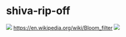# shiva-rip-off
![](https://github.com/nondejus/shiva-rip-off/blob/main/flame%20nebula%20%E0%A4%AE%E0%A4%B9%E0%A4%BE%E0%A4%A6%E0%A5%87%E0%A4%B5.jpg)
https://en.wikipedia.org/wiki/Bloom_filter
![](https://github.com/nondejus/shiva-rip-off/blob/main/download-41.jpeg)

